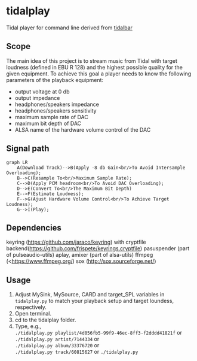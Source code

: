 # tidalplay
Tidal player for command line derived from [tidalbar](https://github.com/bsilvereagle/tidalbar)

## Scope
The main idea of this project is to stream music from Tidal with target loudness (defined in EBU R 128) and the highest possible quality for the given equipment. To achieve this goal a player needs to know the following parameters of the playback equipment:
- output voltage at 0 db
- output impedance
- headphones/speakers impedance
- headphones/speakers sensitivity
- maximum sample rate of DAC
- maximum bit depth of DAC
- ALSA name of the hardware volume control of the DAC

## Signal path

```mermaid
graph LR
    A(Download Track)-->B(Apply -8 db Gain<br/>To Avoid Intersample Overloading);
    B-->C(Resample To<br/>Maximum Sample Rate);
    C-->D(Apply PCM headroom<br/>To Avoid DAC Overloading);
    D-->E(Convert To<br/>The Maximum Bit Depth)
    E-->F(Estimate Loudness);
    F-->G(Ajust Hardware Volume Control<br/>To Achieve Target Loudness);
    G-->I(Play);
```

## Dependencies
keyring (<https://github.com/jaraco/keyring>) with cryptfile backend(<https://github.com/frispete/keyrings.cryptfile>) 
pasuspender (part of pulseaudio-utils)
aplay, amixer (part of alsa-utils)
ffmpeg (<https://www.ffmpeg.org/)
sox (<http://sox.sourceforge.net/>)

## Usage
1. Adjust MySink, MySource, CARD and target_SPL variables in `tidalplay.py` to match your playback setup and target loundess, respectively.
4. Open terminal.
5. cd to the tidalplay folder.
6. Type, e.g.,  
`./tidalplay.py playlist/4d056fb5-99f9-46ec-8ff3-f2dddd41821f` or  
`./tidalplay.py artist/7144334` or  
`./tidalplay.py album/33376720` or  
`./tidalplay.py track/60815627` or
`./tidalplay.py`


